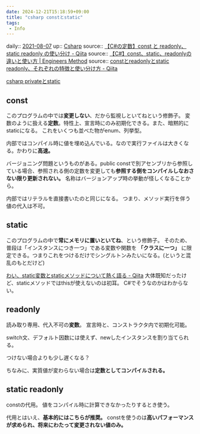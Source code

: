 ```yaml
---
date: 2024-12-21T15:18:59+09:00
title: "csharp constとstatic"
tags:
 - Info
---
```


daily:: [2021-08-07](Daily_Note/2021-08-07.md)
up:: [Csharp](../Bar/Program/Csharp.md)
source:: [【C#の定数】const と readonly、static readonly の使い分け - Qiita](https://qiita.com/tanakaworld/items/eda69da263e24adfa07d)
source:: [【C#】const、static、readonlyの違いと使い方 \| Engineers Method](https://bigpowermind.com/c-const-static-readonly/)
source:: [constとreadonlyとstatic readonly、それぞれの特徴と使い分け方 - Qiita](https://qiita.com/4_mio_11/items/203c88eb5299e4a45f31)

[csharp privateとstatic](csharp%20privateとstatic.md)

## const
このプログラムの中では**変更しない**、だから監視しといてねという修飾子。
変数のように扱える**定数**。特性上、宣言時にのみ初期化できる。また、暗黙的にstaticになる。
これをいくつも並べた物がenum、列挙型。

内部ではコンパイル時に値を埋め込んでいる。なので実行ファイルは大きくなる。かわりに**高速。**

バージョニング問題というものがある。public constで別アセンブリから参照している場合、参照される側の定数を変更しても**参照する側をコンパイルしなおさない限り更新されない。** 名称はバージョンアップ時の挙動が怪しくなることから。

内部ではリテラルを直接書いたのと同じになる。
つまり、メソッド実行を伴う値の代入は不可。


## static
このプログラムの中で**常にメモリに置いといてね**、という修飾子。
そのため、普段は「インスタンスにつき一つ」である変数や関数を **「クラスに一つ」** に限定できる。つまりこれをつけるだけでシングルトンみたいになる。(というと混乱のもとだけど)

[わい、static変数とstaticメソッドについて熱く語る - Qiita](https://qiita.com/Nekonecode/items/19f3a261a8391853ddec)
大体既知だったけど、staticメソッドではthisが使えないのは初耳。
C#でそうなのかはわからない。

## readonly
読み取り専用、代入不可の**変数**。
宣言時と、コンストラクタ内で初期化可能。

switch文、デフォルト因数には使えず、newしたインスタンスを割り当てられる。

つけない場合よりも少し遅くなる？

ちなみに、実質値が変わらない場合は**定数としてコンパイルされる。**

## static readonly
constの代用。
値をコンパイル時に計算できなかったりするとき使う。

代用とはいえ、**基本的にはこちらが推奨。**
constを使うのは**高いパフォーマンスが求められ、将来にわたって変更されない値のみ。**
